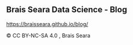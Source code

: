 Brais Seara Data Science - Blog
-------------------------------
https://braisseara.github.io/blog/

© CC BY-NC-SA 4.0 , Brais Seara
